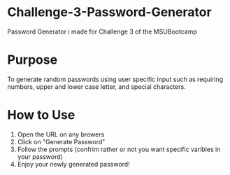 # Challenge-3-Password-Generator
Password Generator i made for Challenge 3 of the MSUBootcamp

# Purpose
To generate random passwords using user specific input such as requiring numbers, upper and lower case letter, and special characters.

# How to Use
1. Open the URL on any browers
2. Click on "Generate Password"
3. Follow the prompts (confrim rather or not you want specific varibles in your password)
4. Enjoy your newly generated password!
